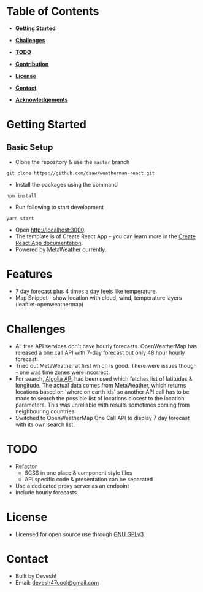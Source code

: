 # Table of Contents

- **[Getting Started](https://github.com/dsaw/weatherman-reactt#-getting-started)**

- **[Challenges](https://github.com/dsaw/weatherman-react#-challenges)**

- **[TODO](https://github.com/dsaw/weatherman-react#-todo)**

- **[Contribution](https://github.com/dsaw/weatherman-react#-contribution)**

- **[License](https://github.com/dsaw/weatherman-react#-license)**

- **[Contact](https://github.com/dsaw/weatherman-react#-contact)**

- **[Acknowledgements](https://github.com/dsaw/weatherman-react#-acknowledgements)**


# Getting Started

## Basic Setup

- Clone the repository & use the `master` branch
```
git clone https://github.com/dsaw/weatherman-react.git
```
- Install the packages using the command
```
npm install
```
- Run following to start development
```
yarn start
```
- Open [http://localhost:3000](http://localhost:3000).
- The template is of Create React App - you can learn more in the [Create React App documentation](https://facebook.github.io/create-react-app/docs/getting-started).
- Powered by [MetaWeather](https://www.metaweather.com/api) currently.

# Features
- 7 day forecast plus 4 times a day feels like temperature.
- Map Snippet - show location with cloud, wind, temperature layers (leaftlet-openweathermap)

# Challenges
- All free API services don't have hourly forecasts. OpenWeatherMap has released a one call API with 7-day forecast but only 48 hour hourly forecast.
- Tried out MetaWeather at first which is good. There were issues though - one was time zones were incorrect.
- For search, [Algolia API](https://www.algolia.com/doc/rest-api/search/) had been used which fetches list of latitudes & longitude. The actual data comes from MetaWeather, which returns locations based on 'where on earth ids' so another API call has to be made to search the possible list of locations closest to the location parameters. This was unreliable with results sometimes coming from neighbouring countries.
- Switched to OpenWeatherMap One Call API to display 7 day forecast with its own search list.

# TODO
- Refactor
    - SCSS in one place & component style files
    - API specific code & presentation can be separated
- Use a dedicated proxy server as an endpoint
- Include hourly forecasts

# License
- Licensed for open source use through [GNU GPLv3](https://www.gnu.org/licenses/quick-guide-gplv3.html).

# Contact
- Built by Devesh!
- Email: [devesh47cool@gmail.com](devesh47cool@gmail.com)
